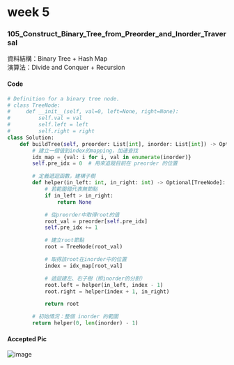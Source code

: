 # week 5
### 105_Construct_Binary_Tree_from_Preorder_and_Inorder_Traversal
資料結構：Binary Tree + Hash Map<br>
演算法：Divide and Conquer + Recursion

#### Code
```python
# Definition for a binary tree node.
# class TreeNode:
#     def __init__(self, val=0, left=None, right=None):
#         self.val = val
#         self.left = left
#         self.right = right
class Solution:
    def buildTree(self, preorder: List[int], inorder: List[int]) -> Optional[TreeNode]:
        # 建立一個值到index的mapping，加速查找
        idx_map = {val: i for i, val in enumerate(inorder)}
        self.pre_idx = 0  # 用來追蹤目前在 preorder 的位置

        # 定義遞迴函數，建構子樹
        def helper(in_left: int, in_right: int) -> Optional[TreeNode]:
            # 若範圍錯代表無節點
            if in_left > in_right:
                return None

            # 從preorder中取得root的值
            root_val = preorder[self.pre_idx]
            self.pre_idx += 1

            # 建立root節點
            root = TreeNode(root_val)

            # 取得該root在inorder中的位置
            index = idx_map[root_val]

            # 遞迴建左、右子樹（照inorder的分割）
            root.left = helper(in_left, index - 1)
            root.right = helper(index + 1, in_right)

            return root

        # 初始情況：整個 inorder 的範圍
        return helper(0, len(inorder) - 1)
```
#### Accepted Pic
![image](https://github.com/user-attachments/assets/6e633d95-698c-41cb-8520-7936d341605e)



